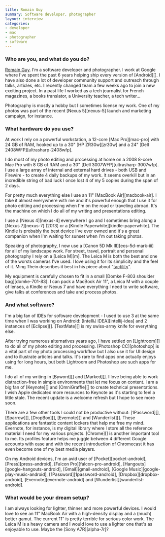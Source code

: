 ```yaml
---
title: Romain Guy
summary: Software developer, photographer
layout: interview
categories:
- developer
- mac
- photographer
- software
---
```


### Who are you, and what do you do?

[Romain Guy](http://www.curious-creature.org/ "Romain's website."). I'm a software developer and photographer. I work at Google where I've spent the past 6 years helping ship every version of [Android][]. I have also done a lot of developer community support and outreach through talks, articles, etc. I recently changed team a few weeks ago to join a new exciting project. In a past life I worked as a tech journalist for French magazines, a books translator, a University teacher, a tech writer...

Photography is mostly a hobby but I sometimes license my work. One of my photos was part of the recent [Nexus 5][nexus-5] launch and marketing campaign, for instance.

### What hardware do you use?

At work I rely on a powerful workstation, a 12-core [Mac Pro][mac-pro] with 24 GB of RAM, hooked up to a 30" [HP ZR30w][zr30w] and a 24" [Dell 2408WFP][ultrasharp-2408wfp].

I do most of my photo editing and processing at home on a 2008 8-core Mac Pro with 8 GB of RAM and a 30" [Dell 3007WFP][ultrasharp-3007wfp]. I use a large array of internal and external hard drives - both USB and Firewire - to create 4 daily backups of my work. It seems overkill but in an incredible string of bad luck I once lost 4 of my 5 copies during the span of 2 days.

For pretty much everything else I use an 11" [MacBook Air][macbook-air]. I take it almost everywhere with me and it's powerful enough that I use it for photo editing and processing when I'm on the road or traveling abroad. It's the machine on which I do all of my writing and presentations editing.

I use a [Nexus 4][nexus-4] everywhere I go and I sometimes bring along a [Nexus 7][nexus-7] (2013) or a [Kindle Paperwhite][kindle-paperwhite]. The Kindle is probably the best device I've ever owned and it's a great companion when I'm waiting for sunset when I'm out taking photos.

Speaking of photography, I now use a [Canon 5D Mk III][eos-5d-mark-iii] for all of my landscape work. For street, travel, portrait and personal photography I rely on a [Leica M][m]. The Leica M is both the best and one of the worsts cameras I've used. I love using it for its simplicity and the feel of it. Ming Thein describes it best in his piece about "[tactility](http://blog.mingthein.com/2013/03/27/film-diaries-hapatics-1/ "An article about hapatics and tactility in cameras.")".

My equipment is carefully chosen to fit in a small [Domke F-803 shoulder bag][domke-701-83]. I can pack a MacBook Air 11", a Leica M with a couple of lenses, a Kindle or Nexus 7 and have everything I need to write software, give talks at conferences and take and process photos.

### And what software?

I'm a big fan of IDEs for software development - I used to use 3 at the same time when I was working on Android: [IntelliJ IDEA][intellij-idea] and 2 instances of [Eclipse][]. [TextMate][] is my swiss-army knife for everything else.

After trying numerous alternatives years ago, I have settled on [Lightroom][] to do all of my photo editing and processing. [Photoshop CC][photoshop] is a vital part of my photo processing workflow but I also use it for UI design and to illustrate articles and talks. It's rare to find apps one actually enjoys using for long hours, but both Lightroom and Photoshop are such apps for me.

I do all of my writing in [Byword][] and [Marked][]. I love being able to work distraction-free in simple environments that let me focus on content. I am a big fan of [Keynote][] and [OmniGraffle][] to create technical presentations. I wish Apple dedicated more resources to Keynote as it's starting to feel a little stale. The recent update is a welcome refresh but I hope to see more soon.

There are a few other tools I could not be productive without: [1Password][], [Sparrow][], [DropBox][], [Evernote][] and [Wunderlist][]. These applications are fantastic content lockers that help me free my mind. Evernote, for instance, is my digital library where I store all the reference material I need for my various projects. [Chrome][] is another important tool to me. Its profiles feature helps me juggle between 4 different Google accounts with ease and with the recent introduction of Chromecast it has even become one of my best media players.

On my Android devices, I'm an avid user of [Pocket][pocket-android], [Press][press-android], [Falcon Pro][falcon-pro-android], [Hangouts][google-hangouts-android], [Gmail][gmail-android], [Google Music][google-play-music-android], [1Password][1password-android], [Dropbox][dropbox-android], [Evernote][evernote-android] and [Wunderlist][wunderlist-android].

### What would be your dream setup?

I am always looking for lighter, thinner and more powerful devices. I would love to see an 11" MacBook Air with a high-density display and a (much) better gamut. The current 11" is pretty terrible for serious color work. The Leica M is a heavy camera and I would love to use a lighter one that's as enjoyable to use. Maybe the [Sony A7R][alpha-7r]?